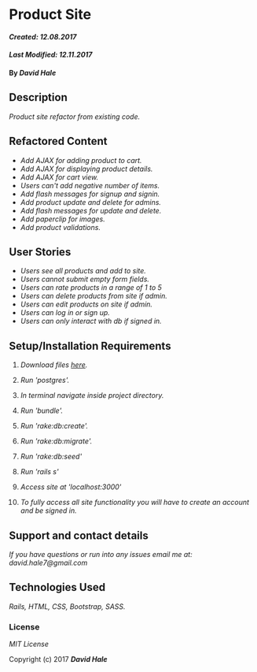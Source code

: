 # Product Site

#### _Created: 12.08.2017_
#### _Last Modified: 12.11.2017_

#### By _David Hale_

## Description

_Product site refactor from existing code._

## Refactored Content

* _Add AJAX for adding product to cart._
* _Add AJAX for displaying product details._
* _Add AJAX for cart view._
* _Users can't add negative number of items._
* _Add flash messages for signup and signin._
* _Add product update and delete for admins._
* _Add flash messages for update and delete._
* _Add paperclip for images._
* _Add product validations._

## User Stories

* _Users see all products and add to site._
* _Users cannot submit empty form fields._
* _Users can rate products in a range of 1 to 5_
* _Users can delete products from site if admin._
* _Users can edit products on site if admin._
* _Users can log in or sign up._
* _Users can only interact with db if signed in._

## Setup/Installation Requirements

1. _Download files [here](https://github.com/phuzisham/e_com_refactor.git)._

2. _Run 'postgres'._

3. _In terminal navigate inside project directory._

4. _Run 'bundle'._

5. _Run 'rake:db:create'._

6. _Run 'rake:db:migrate'._

7. _Run 'rake:db:seed'_

8. _Run 'rails s'_

9. _Access site at 'localhost:3000'_

10. _To fully access all site functionality you will have to create an account and be signed in._

## Support and contact details

_If you have questions or run into any issues email me at: david.hale7@gmail.com_

## Technologies Used

_Rails, HTML, CSS, Bootstrap, SASS._

### License

*MIT License*

Copyright (c) 2017 **_David Hale_**
